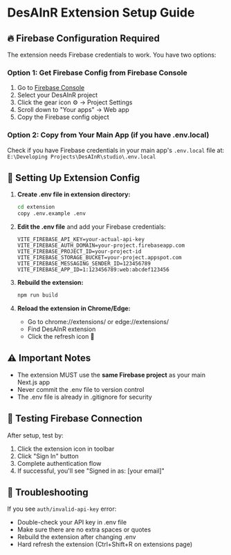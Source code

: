 # DesAInR Extension Setup Guide

## 🔥 Firebase Configuration Required

The extension needs Firebase credentials to work. You have two options:

### Option 1: Get Firebase Config from Firebase Console
1. Go to [Firebase Console](https://console.firebase.google.com/)
2. Select your DesAInR project
3. Click the gear icon ⚙️ → Project Settings
4. Scroll down to "Your apps" → Web app
5. Copy the Firebase config object

### Option 2: Copy from Your Main App (if you have .env.local)
Check if you have Firebase credentials in your main app's `.env.local` file at:
`E:\Developing Projects\DesAInR\studio\.env.local`

## 📝 Setting Up Extension Config

1. **Create .env file in extension directory:**
   ```bash
   cd extension
   copy .env.example .env
   ```

2. **Edit the .env file** and add your Firebase credentials:
   ```env
   VITE_FIREBASE_API_KEY=your-actual-api-key
   VITE_FIREBASE_AUTH_DOMAIN=your-project.firebaseapp.com
   VITE_FIREBASE_PROJECT_ID=your-project-id
   VITE_FIREBASE_STORAGE_BUCKET=your-project.appspot.com
   VITE_FIREBASE_MESSAGING_SENDER_ID=123456789
   VITE_FIREBASE_APP_ID=1:123456789:web:abcdef123456
   ```

3. **Rebuild the extension:**
   ```bash
   npm run build
   ```

4. **Reload the extension in Chrome/Edge:**
   - Go to chrome://extensions/ or edge://extensions/
   - Find DesAInR extension
   - Click the refresh icon 🔄

## ⚠️ Important Notes

- The extension MUST use the **same Firebase project** as your main Next.js app
- Never commit the .env file to version control
- The .env file is already in .gitignore for security

## 🧪 Testing Firebase Connection

After setup, test by:
1. Click the extension icon in toolbar
2. Click "Sign In" button
3. Complete authentication flow
4. If successful, you'll see "Signed in as: [your email]"

## 🐛 Troubleshooting

If you see `auth/invalid-api-key` error:
- Double-check your API key in .env file
- Make sure there are no extra spaces or quotes
- Rebuild the extension after changing .env
- Hard refresh the extension (Ctrl+Shift+R on extensions page)
